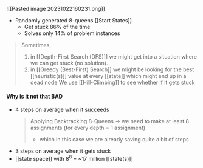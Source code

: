 ![[Pasted image 20231022160231.png]]
- Randomly generated 8-queens [[Start States]]
	- Get stuck 86% of the time
	- Solves only 14% of problem instances
> Sometimes, 
> 1. in [[Depth-First Search (DFS)]] we might get into a situation where we can get stuck (no solution). 
> 2. in [[Greedy (Best-First) Search]] we might be looking for the best [[heuristic(s)]] value at every [[state]] which might end up in a dead node
> We use [[Hill-Climbing]] to see whether if it gets stuck

#### Why is it not that BAD
- 4 steps on average when it succeeds
	> Applying Backtracking 8-Queens → we need to make at least 8 assignments (for every depth = 1 assignment)
	> - which in this case we are already saving quite a bit of steps
- 3 steps on average when it gets stuck
- [[state space]] with $8^8$ = ~17 million [[state(s)]]
